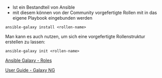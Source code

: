- Ist ein Bestandteil von Ansible
- mit diesem können von der Community vorgefertigte Rollen mit in das eigene Playbook eingebunden werden

```
ansible-galaxy install <rollen-name>
```

Man kann es auch nutzen, um sich eine vorgefertigte Rollenstruktur erstellen zu lassen:

```
ansible-galaxy init <rollen-name>
```


[Ansible Galaxy - Roles](https://galaxy.ansible.com/ui/standalone/roles/)

[User Guide - Galaxy NG](https://ansible.readthedocs.io/projects/galaxy-ng/en/latest/community/userguide/)








